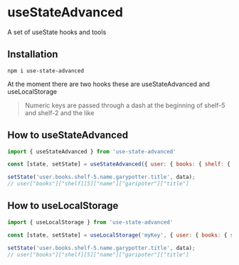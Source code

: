 # useStateAdvanced
A set of useState hooks and tools

## Installation
```
npm i use-state-advanced
```
At the moment there are two hooks these are useStateAdvanced and useLocalStorage
> Numeric keys are passed through a dash at the beginning of shelf-5 and shelf-2 and the like
## How to useStateAdvanced


```js
import { useStateAdvanced } from 'use-state-advanced'

const [state, setState] = useStateAdvanced({ user: { books: { shelf: {...and the like} } } });

setState('user.books.shelf-5.name.garypotter.title', data);
// user["books"]["shelf][5]["name"]["garipoter"]["title"]
```
## How to useLocalStorage

 
```js
import { useLocalStorage } from 'use-state-advanced'

const [state, setState] = useLocalStorage('myKey', { user: { books: { shelf: {...and the like} } } });

setState('user.books.shelf-5.name.garypotter.title', data);
// user["books"]["shelf][5]["name"]["garipoter"]["title"]
```
